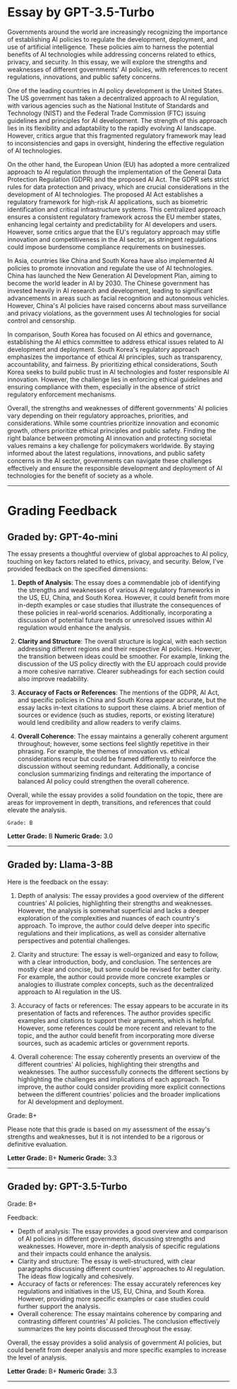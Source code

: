 # Essay by GPT-3.5-Turbo

Governments around the world are increasingly recognizing the importance of establishing AI policies to regulate the development, deployment, and use of artificial intelligence. These policies aim to harness the potential benefits of AI technologies while addressing concerns related to ethics, privacy, and security. In this essay, we will explore the strengths and weaknesses of different governments' AI policies, with references to recent regulations, innovations, and public safety concerns.

One of the leading countries in AI policy development is the United States. The US government has taken a decentralized approach to AI regulation, with various agencies such as the National Institute of Standards and Technology (NIST) and the Federal Trade Commission (FTC) issuing guidelines and principles for AI development. The strength of this approach lies in its flexibility and adaptability to the rapidly evolving AI landscape. However, critics argue that this fragmented regulatory framework may lead to inconsistencies and gaps in oversight, hindering the effective regulation of AI technologies.

On the other hand, the European Union (EU) has adopted a more centralized approach to AI regulation through the implementation of the General Data Protection Regulation (GDPR) and the proposed AI Act. The GDPR sets strict rules for data protection and privacy, which are crucial considerations in the development of AI technologies. The proposed AI Act establishes a regulatory framework for high-risk AI applications, such as biometric identification and critical infrastructure systems. This centralized approach ensures a consistent regulatory framework across the EU member states, enhancing legal certainty and predictability for AI developers and users. However, some critics argue that the EU's regulatory approach may stifle innovation and competitiveness in the AI sector, as stringent regulations could impose burdensome compliance requirements on businesses.

In Asia, countries like China and South Korea have also implemented AI policies to promote innovation and regulate the use of AI technologies. China has launched the New Generation AI Development Plan, aiming to become the world leader in AI by 2030. The Chinese government has invested heavily in AI research and development, leading to significant advancements in areas such as facial recognition and autonomous vehicles. However, China's AI policies have raised concerns about mass surveillance and privacy violations, as the government uses AI technologies for social control and censorship.

In comparison, South Korea has focused on AI ethics and governance, establishing the AI ethics committee to address ethical issues related to AI development and deployment. South Korea's regulatory approach emphasizes the importance of ethical AI principles, such as transparency, accountability, and fairness. By prioritizing ethical considerations, South Korea seeks to build public trust in AI technologies and foster responsible AI innovation. However, the challenge lies in enforcing ethical guidelines and ensuring compliance with them, especially in the absence of strict regulatory enforcement mechanisms.

Overall, the strengths and weaknesses of different governments' AI policies vary depending on their regulatory approaches, priorities, and considerations. While some countries prioritize innovation and economic growth, others prioritize ethical principles and public safety. Finding the right balance between promoting AI innovation and protecting societal values remains a key challenge for policymakers worldwide. By staying informed about the latest regulations, innovations, and public safety concerns in the AI sector, governments can navigate these challenges effectively and ensure the responsible development and deployment of AI technologies for the benefit of society as a whole.

---

# Grading Feedback

## Graded by: GPT-4o-mini

The essay presents a thoughtful overview of global approaches to AI policy, touching on key factors related to ethics, privacy, and security. Below, I've provided feedback on the specified dimensions:

1) **Depth of Analysis**: The essay does a commendable job of identifying the strengths and weaknesses of various AI regulatory frameworks in the US, EU, China, and South Korea. However, it could benefit from more in-depth examples or case studies that illustrate the consequences of these policies in real-world scenarios. Additionally, incorporating a discussion of potential future trends or unresolved issues within AI regulation would enhance the analysis.

2) **Clarity and Structure**: The overall structure is logical, with each section addressing different regions and their respective AI policies. However, the transition between ideas could be smoother. For example, linking the discussion of the US policy directly with the EU approach could provide a more cohesive narrative. Clearer subheadings for each section could also improve readability.

3) **Accuracy of Facts or References**: The mentions of the GDPR, AI Act, and specific policies in China and South Korea appear accurate, but the essay lacks in-text citations to support these claims. A brief mention of sources or evidence (such as studies, reports, or existing literature) would lend credibility and allow readers to verify claims. 

4) **Overall Coherence**: The essay maintains a generally coherent argument throughout; however, some sections feel slightly repetitive in their phrasing. For example, the themes of innovation vs. ethical considerations recur but could be framed differently to reinforce the discussion without seeming redundant. Additionally, a concise conclusion summarizing findings and reiterating the importance of balanced AI policy could strengthen the overall coherence.

Overall, while the essay provides a solid foundation on the topic, there are areas for improvement in depth, transitions, and references that could elevate the analysis.

```
Grade: B
```

**Letter Grade:** B
**Numeric Grade:** 3.0

---

## Graded by: Llama-3-8B

Here is the feedback on the essay:

1. Depth of analysis: The essay provides a good overview of the different countries' AI policies, highlighting their strengths and weaknesses. However, the analysis is somewhat superficial and lacks a deeper exploration of the complexities and nuances of each country's approach. To improve, the author could delve deeper into specific regulations and their implications, as well as consider alternative perspectives and potential challenges.

2. Clarity and structure: The essay is well-organized and easy to follow, with a clear introduction, body, and conclusion. The sentences are mostly clear and concise, but some could be revised for better clarity. For example, the author could provide more concrete examples or analogies to illustrate complex concepts, such as the decentralized approach to AI regulation in the US.

3. Accuracy of facts or references: The essay appears to be accurate in its presentation of facts and references. The author provides specific examples and citations to support their arguments, which is helpful. However, some references could be more recent and relevant to the topic, and the author could benefit from incorporating more diverse sources, such as academic articles or government reports.

4. Overall coherence: The essay coherently presents an overview of the different countries' AI policies, highlighting their strengths and weaknesses. The author successfully connects the different sections by highlighting the challenges and implications of each approach. To improve, the author could consider providing more explicit connections between the different countries' policies and the broader implications for AI development and deployment.

Grade: B+

Please note that this grade is based on my assessment of the essay's strengths and weaknesses, but it is not intended to be a rigorous or definitive evaluation.

**Letter Grade:** B+
**Numeric Grade:** 3.3

---

## Graded by: GPT-3.5-Turbo

Grade: B+

Feedback:
- Depth of analysis: The essay provides a good overview and comparison of AI policies in different governments, discussing strengths and weaknesses. However, more in-depth analysis of specific regulations and their impacts could enhance the analysis.
- Clarity and structure: The essay is well-structured, with clear paragraphs discussing different countries' approaches to AI regulation. The ideas flow logically and cohesively.
- Accuracy of facts or references: The essay accurately references key regulations and initiatives in the US, EU, China, and South Korea. However, providing more specific examples or case studies could further support the analysis.
- Overall coherence: The essay maintains coherence by comparing and contrasting different countries' AI policies. The conclusion effectively summarizes the key points discussed throughout the essay. 

Overall, the essay provides a solid analysis of government AI policies, but could benefit from deeper analysis and more specific examples to increase the level of analysis.

**Letter Grade:** B+
**Numeric Grade:** 3.3

---

